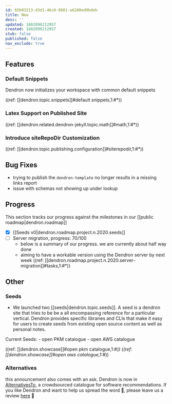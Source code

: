 ```yaml
---
id: 65b03213-d3d1-46c0-9881-a6280ed9bdeb
title: New
desc: ''
updated: 1602096212957
created: 1602096212957
stub: false
published: false
nav_exclude: true
---
```


## Features

### Default Snippets

Dendron now initializes your workspace with common default snippets

((ref: [[dendron.topic.snippets]]#default snippets,1:#*))

### Latex Support on Published Site

((ref: [[dendron.related.dendron-jekyll.topic.math]]#math,1:#*))

### Introduce siteRepoDir Customization

((ref: [[dendron.topic.publishing.configuration]]#siterepodir,1:#*))

## Bug Fixes

- trying to publish the `dendron-template` no longer results in a missing links report
- issue with schemas not showing up under lookup

## Progress

This section tracks our progress against the milestones in our [[public roadmap|dendron.roadmap]]

- [x] [[Seeds v0|dendron.roadmap.project.n.2020.seeds]]
- [ ] Server migration, progress: 70/100
    - below is a summary of our progress. we are currently about half way done
    - aiming to have a workable version using the Dendron server by next week
((ref: [[dendron.roadmap.project.n.2020.server-migration]]#tasks,1:#*))

## Other 

### Seeds
- We launched two [[seeds|dendron.topic.seeds]]. A seed is a dendron site that tries to be be a all encompassing reference for a particular vertical. Dendron provides specific libraries and CLIs that make it easy for users to create seeds from existing open source content as well as personal notes.

Current Seeds:
    - open PKM catalogue
    - open AWS catalogue

((ref: [[dendron.showcase]]#open pkm catalogue,1:#*))
((ref: [[dendron.showcase]]#open aws catalogue,1:#*))

### Alternatives

this announcement also comes with an ask. Dendron is now in [AlternativesTo](https://alternativeto.net/), a crowdsourced catalogue for software recommendations. If you like Dendron and want to help us spread the word 🌱, please leave us a review [here]((https://alternativeto.net/software/dendron/reviews/)) 🙏
